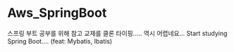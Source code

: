 # Aws_SpringBoot
스프링 부트 공부를 위해 참고 교재를 클론 타이핑..... 역시 어렵네요...
Start studying Spring Boot....
(feat: Mybatis, Ibatis)
